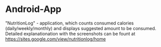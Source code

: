 # Android-App
"NutritionLog" - application, which counts  consumed calories  (daily/weekly/monthly) and displays suggested amount to be consumed.
Detailed explanationation with the screenshots can be fount at https://sites.google.com/view/nutritionlog/home
